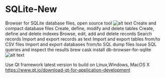 # SQLite-New
Browser for SQLite database files, open source tool 
![alt text](https://github.com/srgank/SQLite-New/blob/master/img/Screenshot%20from%202017-12-28%2011-36-07.png)
Create and compact database files
Create, define, modify and delete tables
Create, define and delete indexes
Browse, edit, add and delete records
Search records
Import and export records as text
Import and export tables from/to CSV files
Import and export databases from/to SQL dump files
Issue SQL queries and inspect the results
brew cask install db-browser-for-sqlite
![alt text](https://github.com/srgank/SQLite-New/blob/master/img/Screenshot%20from%202017-12-28%2011-42-20.png)

Use Qt framework latest version to build on Linux,Windows, MacOS X 
https://www.qt.io/download-qt-for-application-development


